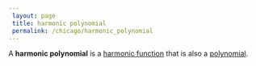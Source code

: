 ```yaml
---
 layout: page
 title: harmonic polynomial
 permalink: /chicago/harmonic_polynomial
---
```

A **harmonic polynomial** is a [harmonic function](https://defsmath.github.io/DefsMath/harmonic_function) that is also a [polynomial](https://defsmath.github.io/DefsMath/polynomial_ring).